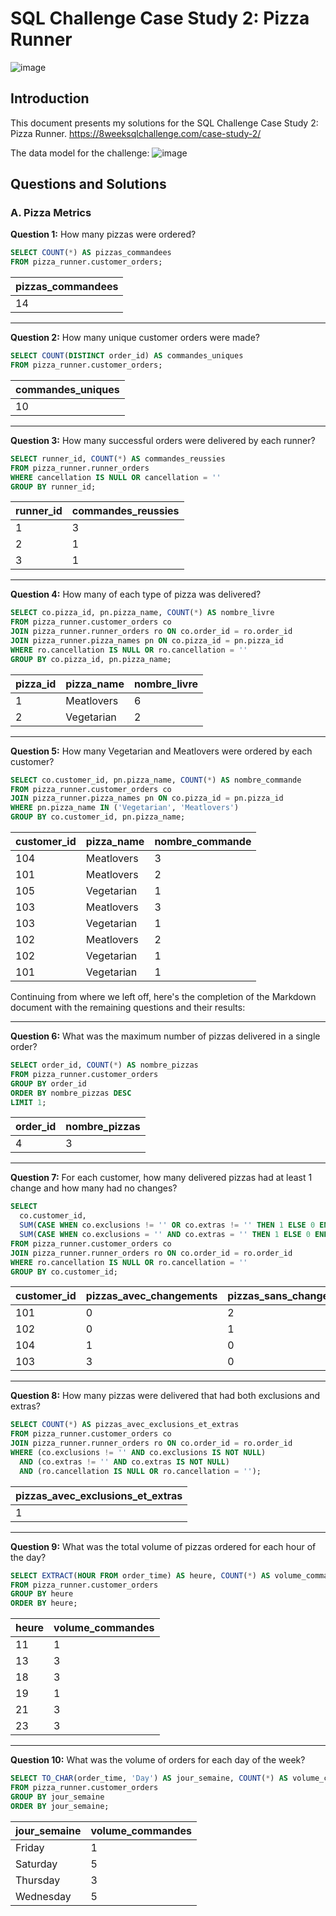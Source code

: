 # SQL Challenge Case Study 2: Pizza Runner
![image](https://github.com/oanhphuong16/8weeksqlchallenge/assets/102425313/27ece36a-a568-43ab-937b-8e8bb75fcb37)

## Introduction

This document presents my solutions for the SQL Challenge Case Study 2: Pizza Runner.
https://8weeksqlchallenge.com/case-study-2/

The data model for the challenge:
![image](https://github.com/oanhphuong16/8weeksqlchallenge/assets/102425313/a47d3464-4c7e-48ab-b8d1-16c448b79d68)

## Questions and Solutions

### A. Pizza Metrics

**Question 1:** How many pizzas were ordered?

```sql
SELECT COUNT(*) AS pizzas_commandees
FROM pizza_runner.customer_orders;
```

| pizzas_commandees |
| ----------------- |
| 14                |

---

**Question 2:** How many unique customer orders were made?

```sql
SELECT COUNT(DISTINCT order_id) AS commandes_uniques
FROM pizza_runner.customer_orders;
```

| commandes_uniques |
| ----------------- |
| 10                |

---

**Question 3:** How many successful orders were delivered by each runner?

```sql
SELECT runner_id, COUNT(*) AS commandes_reussies
FROM pizza_runner.runner_orders
WHERE cancellation IS NULL OR cancellation = ''
GROUP BY runner_id;
```

| runner_id | commandes_reussies |
| --------- | ------------------ |
| 1         | 3                  |
| 2         | 1                  |
| 3         | 1                  |

---

**Question 4:** How many of each type of pizza was delivered?

```sql
SELECT co.pizza_id, pn.pizza_name, COUNT(*) AS nombre_livre
FROM pizza_runner.customer_orders co
JOIN pizza_runner.runner_orders ro ON co.order_id = ro.order_id
JOIN pizza_runner.pizza_names pn ON co.pizza_id = pn.pizza_id
WHERE ro.cancellation IS NULL OR ro.cancellation = ''
GROUP BY co.pizza_id, pn.pizza_name;
```

| pizza_id | pizza_name | nombre_livre |
| -------- | ---------- | ------------ |
| 1        | Meatlovers | 6            |
| 2        | Vegetarian | 2            |

---

**Question 5:** How many Vegetarian and Meatlovers were ordered by each customer?

```sql
SELECT co.customer_id, pn.pizza_name, COUNT(*) AS nombre_commande
FROM pizza_runner.customer_orders co
JOIN pizza_runner.pizza_names pn ON co.pizza_id = pn.pizza_id
WHERE pn.pizza_name IN ('Vegetarian', 'Meatlovers')
GROUP BY co.customer_id, pn.pizza_name;
```

| customer_id | pizza_name | nombre_commande |
| ----------- | ---------- | --------------- |
| 104         | Meatlovers | 3               |
| 101         | Meatlovers | 2               |
| 105         | Vegetarian | 1               |
| 103         | Meatlovers | 3               |
| 103         | Vegetarian | 1               |
| 102         | Meatlovers | 2               |
| 102         | Vegetarian | 1               |
| 101         | Vegetarian | 1               |
Continuing from where we left off, here's the completion of the Markdown document with the remaining questions and their results:

---
**Question 6:** What was the maximum number of pizzas delivered in a single order?

```sql
SELECT order_id, COUNT(*) AS nombre_pizzas
FROM pizza_runner.customer_orders
GROUP BY order_id
ORDER BY nombre_pizzas DESC
LIMIT 1;
```

| order_id | nombre_pizzas |
| -------- | ------------- |
| 4        | 3             |

---

**Question 7:** For each customer, how many delivered pizzas had at least 1 change and how many had no changes?

```sql
SELECT 
  co.customer_id,
  SUM(CASE WHEN co.exclusions != '' OR co.extras != '' THEN 1 ELSE 0 END) AS pizzas_avec_changements,
  SUM(CASE WHEN co.exclusions = '' AND co.extras = '' THEN 1 ELSE 0 END) AS pizzas_sans_changements
FROM pizza_runner.customer_orders co
JOIN pizza_runner.runner_orders ro ON co.order_id = ro.order_id
WHERE ro.cancellation IS NULL OR ro.cancellation = ''
GROUP BY co.customer_id;
```

| customer_id | pizzas_avec_changements | pizzas_sans_changements |
| ----------- | ----------------------- | ----------------------- |
| 101         | 0                       | 2                       |
| 102         | 0                       | 1                       |
| 104         | 1                       | 0                       |
| 103         | 3                       | 0                       |

---

**Question 8:** How many pizzas were delivered that had both exclusions and extras?

```sql
SELECT COUNT(*) AS pizzas_avec_exclusions_et_extras
FROM pizza_runner.customer_orders co
JOIN pizza_runner.runner_orders ro ON co.order_id = ro.order_id
WHERE (co.exclusions != '' AND co.exclusions IS NOT NULL) 
  AND (co.extras != '' AND co.extras IS NOT NULL)
  AND (ro.cancellation IS NULL OR ro.cancellation = '');
```

| pizzas_avec_exclusions_et_extras |
| -------------------------------- |
| 1                                |

---

**Question 9:** What was the total volume of pizzas ordered for each hour of the day?

```sql
SELECT EXTRACT(HOUR FROM order_time) AS heure, COUNT(*) AS volume_commandes
FROM pizza_runner.customer_orders
GROUP BY heure
ORDER BY heure;
```

| heure | volume_commandes |
| ----- | ---------------- |
| 11    | 1                |
| 13    | 3                |
| 18    | 3                |
| 19    | 1                |
| 21    | 3                |
| 23    | 3                |

---

**Question 10:** What was the volume of orders for each day of the week?

```sql
SELECT TO_CHAR(order_time, 'Day') AS jour_semaine, COUNT(*) AS volume_commandes
FROM pizza_runner.customer_orders
GROUP BY jour_semaine
ORDER BY jour_semaine;
```

| jour_semaine | volume_commandes |
| ------------ | ---------------- |
| Friday       | 1                |
| Saturday     | 5                |
| Thursday     | 3                |
| Wednesday    | 5                |
